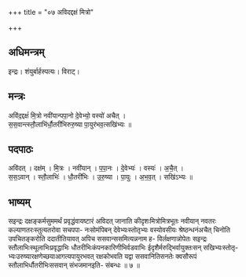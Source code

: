 +++
title = "०७ अविदद्दक्षं मित्रो"

+++
## अधिमन्त्रम्
इन्द्रः। शंयुर्बार्हस्पत्यः। विराट्।

## मन्त्रः
अवि॑द॒द्दक्षं॑ मि॒त्रो नवी॑यान्पपा॒नो दे॒वेभ्यो॒ वस्यो॑ अचैत् ।  
स॒स॒वान्त्स्तौ॒लाभि॑र्धौ॒तरी॑भिरुरु॒ष्या पा॒युर॑भव॒त्सखि॑भ्यः ॥

## पदपाठः
अवि॑दत् । दक्ष॑म् । मि॒त्रः । नवी॑यान् । प॒पा॒नः । दे॒वेभ्यः॑ । वस्यः॑ । अ॒चै॒त् ।  
स॒स॒ऽवान् । स्तौ॒लाभिः॑ । धौ॒तरी॑भिः । उ॒रु॒ष्या । पा॒युः । अ॒भ॒व॒त् । सखि॑ऽभ्यः ॥

## भाष्यम्
सइन्द्रः दक्षङ्कर्मसुममर्थं प्रवृद्धंवायष्टारं अविदत् जानाति कीदृशःमित्रोमित्रभूतः नवीयान् नवतरः कल्याणतरःस्तुत्यतरोवा सचपपा- नःसोमंपिबन् देवेभ्यःस्तोतृभ्यः वस्योवसीयः श्रेष्ठन्धनंअचैत् चिनोति उपचितङ्करोति ददातीतियावत् अपिच ससवान्ससमित्यन्ननाम ह- विर्लक्षणान्नोपेतः सइन्द्रः स्तौलाभिःस्थूलाभिःप्रवृद्धाभिः धौतरीभिःकंपनकारिणीभिर्वडवाभिः ईदृशैर्मरुद्भिर्वायुक्तःसन् सखिभ्यःस्तोतृ- भ्यःउरुष्यारक्षणेच्छयाआगत्यपायुरभवत् रक्षकोभवति यद्वा ससवानितिसनतेः क्वसौरूपं स्तौलाभिर्धौतरीभिःससवान् संभजमानइति- संबन्धः ॥ ७ ॥
